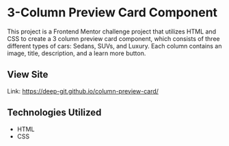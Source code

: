 # 3-Column Preview Card Component
This project is a Frontend Mentor challenge project that utilizes HTML and CSS to create a 3 column preview card component, which consists of three different types of cars: Sedans, SUVs, and Luxury. Each column contains an image, title, description, and a learn more button.

## View Site
Link: https://deep-git.github.io/column-preview-card/

## Technologies Utilized
- HTML
- CSS
